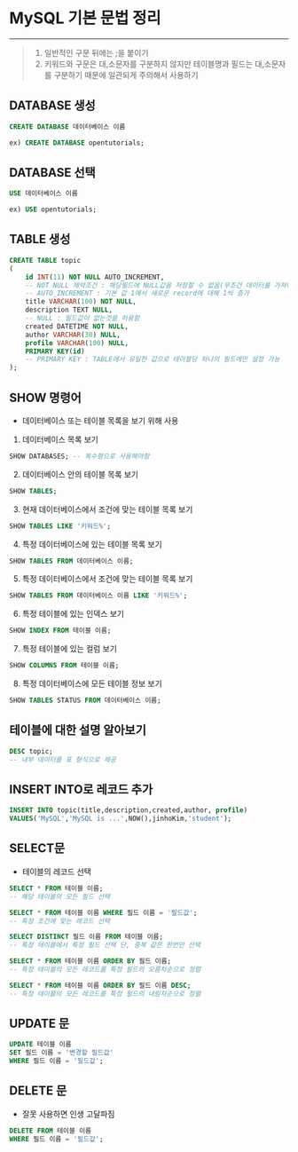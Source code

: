 # MySQL 기본 문법 정리
---

> 1. 일반적인 구문 뒤에는 ;을 붙이기
> 2. 키워드와 구문은 대,소문자를 구분하지 않지만 테이블명과 필드는 대,소문자를 구분하기 때문에 일관되게 주의해서 사용하기

## DATABASE 생성
```sql
CREATE DATABASE 데이터베이스 이름

ex) CREATE DATABASE opentutorials;
```

## DATABASE 선택
```sql
USE 데이터베이스 이름

ex) USE opentutorials;
```

## TABLE 생성
```sql
CREATE TABLE topic
(
    id INT(11) NOT NULL AUTO_INCREMENT,
    -- NOT NULL 제약조건 : 해당필드에 NULL값을 저장할 수 없음(무조건 데이터를 가져야 함)
    -- AUTO_INCREMENT : 기본 값 1에서 새로운 record에 대해 1씩 증가
    title VARCHAR(100) NOT NULL,
    description TEXT NULL,
    -- NULL : 필드값이 없는것을 허용함
    created DATETIME NOT NULL,
    author VARCHAR(30) NULL,
    profile VARCHAR(100) NULL,
    PRIMARY KEY(id)
    -- PRIMARY KEY : TABLE에서 유일한 값으로 테이블당 하나의 필드에만 설정 가능
);
```

## SHOW 명령어
- 데이터베이스 또는 테이블 목록을 보기 위해 사용

1. 데이터베이스 목록 보기
```sql
SHOW DATABASES; -- 복수형으로 사용해야함
```
2. 데이터베이스 안의 테이블 목록 보기
```sql
SHOW TABLES;
```
3. 현재 데이터베이스에서 조건에 맞는 테이블 목록 보기
```sql
SHOW TABLES LIKE '키워드%';
```
4. 특정 데이터베이스에 있는 테이블 목록 보기
```sql
SHOW TABLES FROM 데이터베이스 이름;
```
5. 특정 데이터베이스에서 조건에 맞는 테이블 목록 보기
```sql
SHOW TABLES FROM 데이터베이스 이름 LIKE '키워드%';
```
6. 특정 테이블에 있는 인덱스 보기
```sql
SHOW INDEX FROM 테이블 이름;
```
7. 특정 테이블에 있는 컬럼 보기
```sql
SHOW COLUMNS FROM 테이블 이름;
```
8. 특정 데이터베이스에 모든 테이블 정보 보기
```sql
SHOW TABLES STATUS FROM 데이터베이스 이름;
```

## 테이블에 대한 설명 알아보기
```sql
DESC topic;
-- 내부 데이터를 표 형식으로 제공
```

## INSERT INTO로 레코드 추가
```sql
INSERT INTO topic(title,description,created,author, profile)
VALUES('MySQL','MySQL is ...',NOW(),jinhoKim,'student');
```

## SELECT문
- 테이블의 레코드 선택
```sql
SELECT * FROM 테이블 이름;
-- 해당 테이블의 모든 필드 선택

SELECT * FROM 테이블 이름 WHERE 필드 이름 = '필드값';
-- 특정 조건에 맞는 레코드 선택

SELECT DISTINCT 필드 이름 FROM 테이블 이름;
-- 특정 테이블에서 특정 필드 선택 단, 중복 값은 한번만 선택

SELECT * FROM 테이블 이름 ORDER BY 필드 이름;
-- 특정 테이블의 모든 레코드를 특정 필드의 오름차순으로 정렬 

SELECT * FROM 테이블 이름 ORDER BY 필드 이름 DESC;
-- 특정 테이블의 모든 레코드를 특정 필드의 내림차순으로 정렬
```

## UPDATE 문
```sql
UPDATE 테이블 이름 
SET 필드 이름 = '변경할 필드값' 
WHERE 필드 이름 = '필드값';
```

## DELETE 문
- 잘못 사용하면 인생 고달파짐
```sql
DELETE FROM 테이블 이름
WHERE 필드 이름 = '필드값';
```